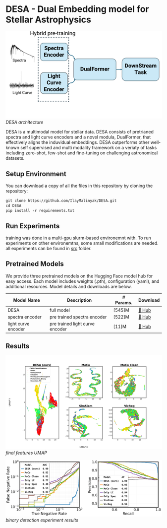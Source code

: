 # DESA - Dual Embedding model for Stellar Astrophysics

![Project Logo](images/high_level_arch_blue.png)
*DESA architecture*

DESA is a multimodal model for stellar data. DESA consists of pretrianed spectra and light curve encoders and a novel modula, DualFormer, that effectively aligns the induvidual embeddings. DESA outperforms other well-known self supervised and multi modality framework on a veriaty of tasks including zero-shot, few-shot and fine-tuning on challenging astronomical datasets.  


## Setup Environment

You can download a copy of all the files in this repository by cloning the
repository:

    git clone https://github.com/IlayMalinyak/DESA.git
    cd DESA
    pip install -r requirements.txt

## Run Experiments
training was done in a multi-gpu slurm-based environemnt with. To run experiments on other environemtns, some small modifications are needed.
all experiments can be found in [src](https://github.com/IlayMalinyak/DESA/tree/main/src)
folder.

## Pretrained Models

We provide three pretrained models on the Hugging Face model hub for easy access. Each model includes weights (.pth), configuration (yaml), and additional resources. Model details and downloads are below.

| Model Name | Description | # Params. | Download |
|------------|-------------|-----------|----------|
| DESA | full model | [545]M | [🤗 Hub](https://huggingface.co/Ilayk\DESA) |
| spectra encoder | pre trained spectra encoder | [522]M | [🤗 Hub](https://huggingface.co/Ilayk/spectra_encoder) |
| light curve encoder | pre trained light curve encoder | [11]M | [🤗 Hub](https://huggingface.co/Ilayk/lc_encoder) |

## Results

![umap](images/compare_umaps_flag_CMD_numeric.png)
*final features UMAP*

![umap](images/experiments_comparison.png)
*binary detection experiment results*